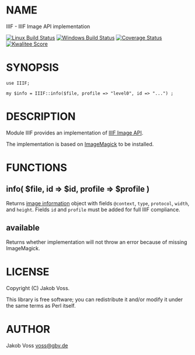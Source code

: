 # NAME

IIIF - IIIF Image API implementation

[![Linux Build Status](https://travis-ci.com/nichtich/IIIF.svg?branch=master)](https://travis-ci.com/nichtich/IIIF)
[![Windows Build Status](https://ci.appveyor.com/api/projects/status/dko0d7647jvfgu8w?svg=true)](https://ci.appveyor.com/project/nichtich/iiif)
[![Coverage Status](https://coveralls.io/repos/nichtich/IIIF/badge.svg)](https://coveralls.io/r/nichtich/IIIF)
[![Kwalitee Score](http://cpants.cpanauthors.org/dist/IIIF.png)](http://cpants.cpanauthors.org/dist/IIIF)

# SYNOPSIS

    use IIIF;

    my $info = IIIF::info($file, profile => "level0", id => "...") ;

# DESCRIPTION

Module IIIF provides an implementation of [IIIF Image API](https://iiif.io/api/image/3.0/).

The implementation is based on [ImageMagick](https://www.imagemagick.org/) to be installed.

# FUNCTIONS

## info( $file, id => $id, profile => $profile )

Returns [image information](https://iiif.io/api/image/3.0/#5-image-information)
object with fields `@context`, `type`, `protocol`, `width`, and `height`.
Fields `id` and `profile` must be added for full IIIF compliance.

## available

Returns whether implementation will not throw an error because of missing ImageMagick.

# LICENSE

Copyright (C) Jakob Voss.

This library is free software; you can redistribute it and/or modify
it under the same terms as Perl itself.

# AUTHOR

Jakob Voss <voss@gbv.de>
